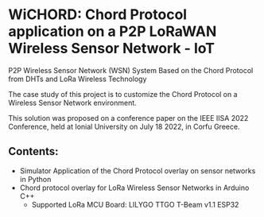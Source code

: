 # WiCHORD: Chord Protocol application on a P2P LoRaWAN Wireless Sensor Network - IoT
P2P Wireless Sensor Network (WSN) System Based on the Chord Protocol from DHTs and LoRa Wireless Technology

The case study of this project is to customize the Chord Protocol on a Wireless Sensor Network environment.

This solution was proposed on a conference paper on the IEEE IISA 2022 Conference, held at Ionial University on July 18 2022, in Corfu Greece.

## Contents:
- Simulator Application of the Chord Protocol overlay on sensor networks in Python
- Chord protocol overlay for LoRa Wireless Sensor Networks in Arduino C++
  * Supported LoRa MCU Board: LILYGO TTGO T-Beam v1.1 ESP32

